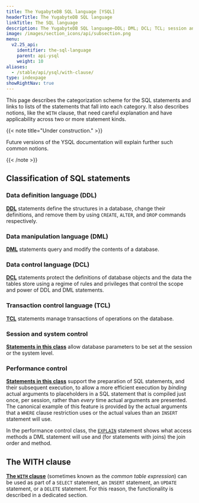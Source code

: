 ```yaml
---
title: The YugabyteDB SQL language [YSQL]
headerTitle: The YugabyteDB SQL language
linkTitle: The SQL language
description: The YugabyteDB SQL language—DDL; DML; DCL; TCL; session and system control; performance control
image: /images/section_icons/api/subsection.png
menu:
  v2.25_api:
    identifier: the-sql-language
    parent: api-ysql
    weight: 10
aliases:
  - /stable/api/ysql/with-clause/
type: indexpage
showRightNav: true
---
```


This page describes the categorization scheme for the SQL statements and links to lists of the statements that fall into each category. It also describes notions, like the `WITH` clause, that need careful explanation and have applicability across two or more statement kinds.

{{< note title="Under construction." >}}

Future versions of the YSQL documentation will explain further such common notions.

{{< /note >}}

## Classification of SQL statements

### Data definition language (DDL)

**[DDL](./statements/#data-definition-language-ddl)** statements define the structures in a database, change their definitions, and remove them by using `CREATE`, `ALTER`, and `DROP` commands respectively.

### Data manipulation language (DML)

**[DML](./statements/#data-manipulation-language-dml)** statements query and modify the contents of a database.

### Data control language (DCL)

**[DCL](./statements/#data-control-language-dcl)** statements protect the definitions of database objects and the data the tables store using a regime of rules and privileges that control the scope and power of DDL and DML statements.

### Transaction control language (TCL)

**[TCL](./statements/#transaction-control-language-tcl)** statements manage transactions of operations on the database.

### Session and system control

**[Statements in this class](./statements/#session-and-system-control)** allow database parameters to be set at the session or the system level.

### Performance control

**[Statements in this class](./statements/#performance-control)** support the preparation of SQL statements, and their subsequent execution, to allow a more efficient execution by _binding_ actual arguments to placeholders in a SQL statement that is compiled just once, per session, rather than _every_ time actual arguments are presented. The canonical example of this feature is provided by the actual arguments that a `WHERE` clause restriction uses or the actual values than an `INSERT` statement will use.

In the performance control class, the [`EXPLAIN`](./statements/perf_explain/) statement shows what access methods a DML statement will use and (for statements with joins) the join order and method.

## The WITH clause

**[The `WITH` clause](./with-clause/)** (sometimes known as the _common table expression_) can be used as part of a `SELECT` statement, an `INSERT` statement, an `UPDATE` statement, or a `DELETE` statement. For this reason, the functionality is described in a dedicated section.
